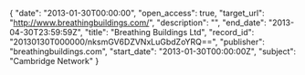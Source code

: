{
  "date": "2013-01-30T00:00:00", 
  "open_access": true, 
  "target_url": "http://www.breathingbuildings.com/", 
  "description": "", 
  "end_date": "2013-04-30T23:59:59Z", 
  "title": "Breathing Buildings Ltd", 
  "record_id": "20130130T000000/nksmGV6DZVNxLuGbdZoYRQ==", 
  "publisher": "breathingbuildings.com", 
  "start_date": "2013-01-30T00:00:00Z", 
  "subject": "Cambridge Network"
}

